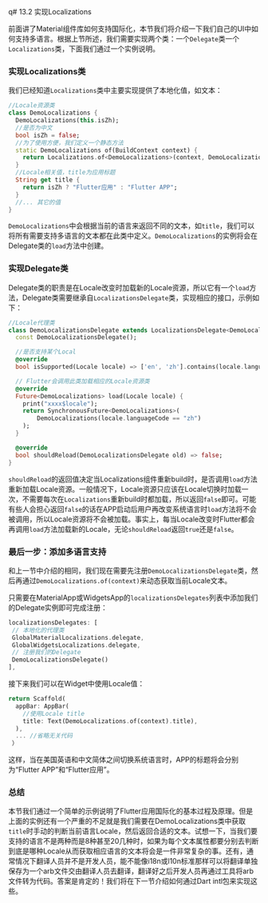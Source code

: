 q# 13.2 实现Localizations

前面讲了Material组件库如何支持国际化，本节我们将介绍一下我们自己的UI中如何支持多语言。根据上节所述，我们需要实现两个类：一个`Delegate`类一个`Localizations`类，下面我们通过一个实例说明。

### 实现Localizations类

我们已经知道`Localizations`类中主要实现提供了本地化值，如文本：

```dart
//Locale资源类
class DemoLocalizations {
  DemoLocalizations(this.isZh);
  //是否为中文
  bool isZh = false;
  //为了使用方便，我们定义一个静态方法
  static DemoLocalizations of(BuildContext context) {
    return Localizations.of<DemoLocalizations>(context, DemoLocalizations);
  }
  //Locale相关值，title为应用标题
  String get title {
    return isZh ? "Flutter应用" : "Flutter APP";
  }
  //... 其它的值  
}
```

`DemoLocalizations`中会根据当前的语言来返回不同的文本，如`title`，我们可以将所有需要支持多语言的文本都在此类中定义。`DemoLocalizations`的实例将会在Delegate类的`load`方法中创建。

### 实现Delegate类

Delegate类的职责是在Locale改变时加载新的Locale资源，所以它有一个`load`方法，Delegate类需要继承自`LocalizationsDelegate`类，实现相应的接口，示例如下：

```dart
//Locale代理类
class DemoLocalizationsDelegate extends LocalizationsDelegate<DemoLocalizations> {
  const DemoLocalizationsDelegate();

  //是否支持某个Local
  @override
  bool isSupported(Locale locale) => ['en', 'zh'].contains(locale.languageCode);

  // Flutter会调用此类加载相应的Locale资源类
  @override
  Future<DemoLocalizations> load(Locale locale) {
    print("xxxx$locale");
    return SynchronousFuture<DemoLocalizations>(
        DemoLocalizations(locale.languageCode == "zh")
    );
  }

  @override
  bool shouldReload(DemoLocalizationsDelegate old) => false;
}
```

`shouldReload`的返回值决定当Localizations组件重新build时，是否调用`load`方法重新加载Locale资源。一般情况下，Locale资源只应该在Locale切换时加载一次，不需要每次在`Localizations`重新build时都加载，所以返回`false`即可。可能有些人会担心返回`false`的话在APP启动后用户再改变系统语言时`load`方法将不会被调用，所以Locale资源将不会被加载。事实上，每当Locale改变时Flutter都会再调用`load`方法加载新的Locale，无论`shouldReload`返回`true`还是`false`。

### 最后一步：添加多语言支持

和上一节中介绍的相同，我们现在需要先注册`DemoLocalizationsDelegate`类，然后再通过`DemoLocalizations.of(context)`来动态获取当前Locale文本。

只需要在MaterialApp或WidgetsApp的`localizationsDelegates`列表中添加我们的Delegate实例即可完成注册：

```dart
localizationsDelegates: [
 // 本地化的代理类
 GlobalMaterialLocalizations.delegate,
 GlobalWidgetsLocalizations.delegate,
 // 注册我们的Delegate
 DemoLocalizationsDelegate()
],
```

接下来我们可以在Widget中使用Locale值：

```dart
return Scaffold(
  appBar: AppBar(
    //使用Locale title  
    title: Text(DemoLocalizations.of(context).title),
  ),
  ... //省略无关代码
 ） 
```

这样，当在美国英语和中文简体之间切换系统语言时，APP的标题将会分别为“Flutter APP”和“Flutter应用”。

### 总结

本节我们通过一个简单的示例说明了Flutter应用国际化的基本过程及原理。但是上面的实例还有一个严重的不足就是我们需要在DemoLocalizations类中获取`title`时手动的判断当前语言Locale，然后返回合适的文本。试想一下，当我们要支持的语言不是两种而是8种甚至20几种时，如果为每个文本属性都要分别去判断到底是哪种Locale从而获取相应语言的文本将会是一件非常复杂的事。还有，通常情况下翻译人员并不是开发人员，能不能像i18n或l10n标准那样可以将翻译单独保存为一个arb文件交由翻译人员去翻译，翻译好之后开发人员再通过工具将arb文件转为代码。答案是肯定的！我们将在下一节介绍如何通过Dart intl包来实现这些。
